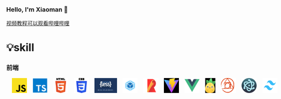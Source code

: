 ### Hello, I'm Xiaoman 👋

[视频教程可以观看哔哩哔哩](https://space.bilibili.com/99210573?spm_id_from=333.1007.0.0)

# 💡skill

### 前端

<div style='display:flex'>
<img width='40' height='40' style='margin-left:15px;' src='skill/js.png' />
<img width='40' height='40' style='margin-left:15px;' src='skill/ts.png' />
<img width='40' height='40' style='margin-left:15px;' src='skill/h5.png' />
<img width='40' height='40' style='margin-left:15px;' src='skill/css3.png' />
<img width='60' height='40' style='margin-left:15px;' src='skill/less.png' />
<img width='40' height='40' style='margin-left:15px;' src='skill/webpack.png' />
<img width='40' height='40' style='margin-left:15px;' src='skill/rollup.png' />
<img width='40' height='40' style='margin-left:15px;' src='skill/vite.png' />
<img width='40' height='40' style='margin-left:15px;' src='skill/vue.png' />
<img width='30' height='40' style='margin-left:15px;' src='skill/pinia.png' />
<img width='40' height='40' style='margin-left:15px;' src='skill/postCss.png' />
<img width='40' height='40' style='margin-left:15px;' src='skill/electron.png' />
<img width='40' height='40' style='margin-left:15px;' src='skill/tailwind.png' />
<img width='40' height='40' style='margin-left:15px;' src='skill/git.png' />
</div>


